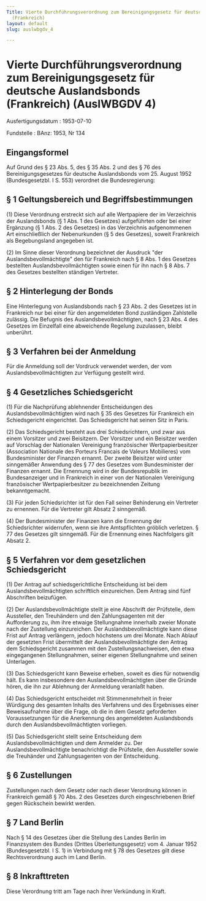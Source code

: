 ```yaml
---
Title: Vierte Durchführungsverordnung zum Bereinigungsgesetz für deutsche Auslandsbonds
  (Frankreich)
layout: default
slug: auslwbgdv_4

---
```


# Vierte Durchführungsverordnung zum Bereinigungsgesetz für deutsche Auslandsbonds (Frankreich) (AuslWBGDV 4)

Ausfertigungsdatum
:   1953-07-10

Fundstelle
:   BAnz: 1953, Nr 134



## Eingangsformel

Auf Grund des § 23 Abs. 5, des § 35 Abs. 2 und des § 76 des
Bereinigungsgesetzes für deutsche Auslandsbonds vom 25. August 1952
(Bundesgesetzbl. I S. 553) verordnet die Bundesregierung:


## § 1 Geltungsbereich und Begriffsbestimmungen

(1) Diese Verordnung erstreckt sich auf alle Wertpapiere der im
Verzeichnis der Auslandsbonds (§ 1 Abs. 1 des Gesetzes) aufgeführten
oder bei einer Ergänzung
(§ 1 Abs. 2 des Gesetzes)              in das Verzeichnis
aufgenommenen Art einschließlich der Nebenurkunden (§ 5 des Gesetzes),
soweit Frankreich als Begebungsland angegeben ist.

(2) Im Sinne dieser Verordnung bezeichnet der Ausdruck "der
Auslandsbevollmächtigte" den für Frankreich nach § 8 Abs. 1 des
Gesetzes bestellten Auslandsbevollmächtigten sowie einen für ihn nach
§ 8 Abs. 7 des Gesetzes bestellten ständigen Vertreter.


## § 2 Hinterlegung der Bonds

Eine Hinterlegung von Auslandsbonds nach § 23 Abs. 2 des Gesetzes ist
in Frankreich nur bei einer für den angemeldeten Bond zuständigen
Zahlstelle zulässig. Die Befugnis des Auslandsbevollmächtigten, nach §
23 Abs. 4 des Gesetzes im Einzelfall eine abweichende Regelung
zuzulassen, bleibt unberührt.


## § 3 Verfahren bei der Anmeldung

Für die Anmeldung soll der Vordruck verwendet werden, der vom
Auslandsbevollmächtigten zur Verfügung gestellt wird.


## § 4 Gesetzliches Schiedsgericht

(1) Für die Nachprüfung ablehnender Entscheidungen des
Auslandsbevollmächtigten wird nach § 35 des Gesetzes für Frankreich
ein Schiedsgericht eingerichtet. Das Schiedsgericht hat seinen Sitz in
Paris.

(2) Das Schiedsgericht besteht aus drei Schiedsrichtern, und zwar aus
einem Vorsitzer und zwei Beisitzern. Der Vorsitzer und ein Beisitzer
werden auf Vorschlag der Nationalen Vereinigung französischer
Wertpapierbesitzer (Association Nationale des Porteurs Francais de
Valeurs Mobilieres) vom Bundesminister der Finanzen ernannt. Der
zweite Beisitzer wird unter sinngemäßer Anwendung des § 77 des
Gesetzes vom Bundesminister der Finanzen ernannt. Die Ernennung wird
in der Bundesrepublik im Bundesanzeiger und in Frankreich in einer von
der Nationalen Vereinigung französischer Wertpapierbesitzer zu
bezeichnenden Zeitung bekanntgemacht.

(3) Für jeden Schiedsrichter ist für den Fall seiner Behinderung ein
Vertreter zu ernennen. Für die Vertreter gilt Absatz 2 sinngemäß.

(4) Der Bundesminister der Finanzen kann die Ernennung der
Schiedsrichter widerrufen, wenn sie ihre Amtspflichten gröblich
verletzen. § 77 des Gesetzes gilt sinngemäß. Für die Ernennung eines
Nachfolgers gilt Absatz 2.


## § 5 Verfahren vor dem gesetzlichen Schiedsgericht

(1) Der Antrag auf schiedsgerichtliche Entscheidung ist bei dem
Auslandsbevollmächtigten schriftlich einzureichen. Dem Antrag sind
fünf Abschriften beizufügen.

(2) Der Auslandsbevollmächtigte stellt je eine Abschrift der
Prüfstelle, dem Aussteller, den Treuhändern und den Zahlungsagenten
mit der Aufforderung zu, ihm ihre etwaige Stellungnahme innerhalb
zweier Monate nach der Zustellung einzureichen. Der
Auslandsbevollmächtigte kann diese Frist auf Antrag verlängern, jedoch
höchstens um drei Monate. Nach Ablauf der gesetzten Frist übermittelt
der Auslandsbevollmächtigte den Antrag dem Schiedsgericht zusammen mit
den Zustellungsnachweisen, den etwa eingegangenen Stellungnahmen,
seiner eigenen Stellungnahme und seinen Unterlagen.

(3) Das Schiedsgericht kann Beweise erheben, soweit es dies für
notwendig hält. Es kann insbesondere den Auslandsbevollmächtigten über
die Gründe hören, die ihn zur Ablehnung der Anmeldung veranlaßt haben.

(4) Das Schiedsgericht entscheidet mit Stimmenmehrheit in freier
Würdigung des gesamten Inhalts des Verfahrens und des Ergebnisses
einer Beweisaufnahme über die Frage, ob die in dem Gesetz geforderten
Voraussetzungen für die Anerkennung des angemeldeten Auslandsbonds
durch den Auslandsbevollmächtigten vorliegen.

(5) Das Schiedsgericht stellt seine Entscheidung dem
Auslandsbevollmächtigten und dem Anmelder zu. Der
Auslandsbevollmächtigte benachrichtigt die Prüfstelle, den Aussteller
sowie die Treuhänder und Zahlungsagenten von der Entscheidung.


## § 6 Zustellungen

Zustellungen nach dem Gesetz oder nach dieser Verordnung können in
Frankreich gemäß § 70 Abs. 2 des Gesetzes durch eingeschriebenen Brief
gegen Rückschein bewirkt werden.


## § 7 Land Berlin

Nach § 14 des Gesetzes über die Stellung des Landes Berlin im
Finanzsystem des Bundes (Drittes Überleitungsgesetz) vom 4. Januar
1952 (Bundesgesetzbl. I S. 1) in Verbindung mit § 78 des Gesetzes gilt
diese Rechtsverordnung auch im Land Berlin.


## § 8 Inkrafttreten

Diese Verordnung tritt am Tage nach ihrer Verkündung in Kraft.

